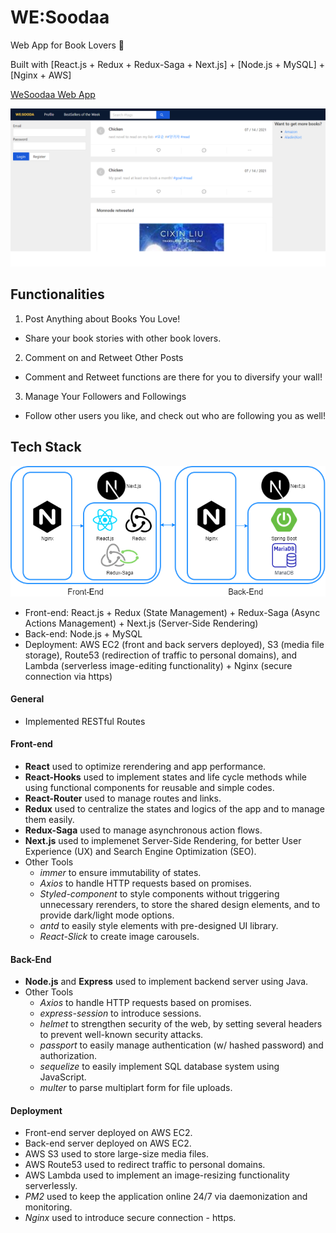 # WE:Soodaa
Web App for Book Lovers  📔
<br />

Built with [React.js + Redux + Redux-Saga + Next.js] + [Node.js + MySQL] + [Nginx + AWS]


[WeSoodaa Web App](https://wesoodaa.site)


![main_capture_page](./prepare/front/public/readMeImg/wesoodaa.png)
## Functionalities
1. Post Anything about Books You Love!
- Share your book stories with other book lovers.

2. Comment on and Retweet Other Posts
- Comment and Retweet functions are there for you to diversify your wall!

3. Manage Your Followers and Followings
- Follow other users you like, and check out who are following you as well! <br />

## Tech Stack
![WeSoodaa_Tech_Stack](./prepare/front/public/readMeImg/wesoodaa_techstack.png)

- Front-end: React.js + Redux (State Management) + Redux-Saga (Async Actions Management) + Next.js (Server-Side Rendering)
- Back-end: Node.js + MySQL
- Deployment: AWS EC2 (front and back servers deployed), S3 (media file storage), Route53 (redirection of traffic to personal domains), and Lambda (serverless image-editing functionality) + Nginx (secure connection via https)

#### General
- Implemented RESTful Routes<br/>

#### Front-end
- **React** used to optimize rerendering and app performance.
- **React-Hooks** used to implement states and life cycle methods while using functional components for reusable and simple codes.
- **React-Router** used to manage routes and links.
- **Redux** used to centralize the states and logics of the app and to manage them easily.
- **Redux-Saga** used to manage asynchronous action flows.
- **Next.js** used to implemenet Server-Side Rendering, for better User Experience (UX) and Search Engine Optimization (SEO).
- Other Tools
  * _immer_ to ensure immutability of states.
  * _Axios_ to handle HTTP requests based on promises.
  * _Styled-component_ to style components without triggering unnecessary rerenders, to store the shared design elements, and to provide dark/light mode options.
  * _antd_ to easily style elements with pre-designed UI library.
  * _React-Slick_ to create image carousels.

#### Back-End
- **Node.js** and **Express** used to implement backend server using Java.
- Other Tools
  - *Axios* to handle HTTP requests based on promises.
  - *express-session* to introduce sessions.
  - *helmet* to strengthen security of the web, by setting several headers to prevent well-known security attacks.
  - *passport* to easily manage authentication (w/ hashed password) and authorization.
  - *sequelize* to easily implement SQL database system using JavaScript.
  - *multer* to parse multiplart form for file uploads.

#### Deployment
- Front-end server deployed on AWS EC2.
- Back-end server deployed on AWS EC2.
- AWS S3 used to store large-size media files.
- AWS Route53 used to redirect traffic to personal domains.
- AWS Lambda used to implement an image-resizing functionality serverlessly.
- *PM2* used to keep the application online 24/7 via daemonization and monitoring.  
- *Nginx* used to introduce secure connection - https. <br />
